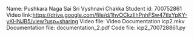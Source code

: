 Name: Pushkara Naga Sai Sri Vyshnavi Chakka
Student id: 700752861
Video link:https://drive.google.com/file/d/1hvOCkzIlhPnhFSw47tlxYpKY-yKHNJB5/view?usp=sharing
Video file: Video Documentation icp2.mkv
Documentation file: documentation_2.pdf
Code file: icp2_700728861.py
